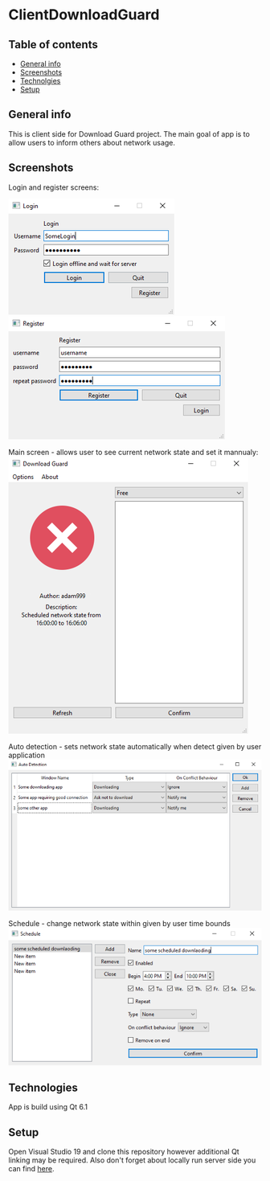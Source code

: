 # ClientDownloadGuard
## Table of contents
* [General info](#general-info)
* [Screenshots](#screeshots)
* [Technolgies](#technolgies)
* [Setup](#setup)
## General info
This is client side for Download Guard project. The main goal of app is to allow users to inform others about network usage.
## Screenshots
Login and register screens:

![alt text](https://github.com/Luminatione/ClientDownloadGuard/blob/master/Screenshots/logiscreen.png "Login screen")
![alt text](https://github.com/Luminatione/ClientDownloadGuard/blob/master/Screenshots/regscreen.png "Register screen")

Main screen - allows user to see current network state and set it mannualy:
![alt text](https://github.com/Luminatione/ClientDownloadGuard/blob/master/Screenshots/mainscreen.png "Main screen")

Auto detection - sets network state automatically when detect given by user application
![alt text](https://github.com/Luminatione/ClientDownloadGuard/blob/master/Screenshots/adscreen.png "Auto Detection screen")

Schedule - change network state within given by user time bounds
![alt text](https://github.com/Luminatione/ClientDownloadGuard/blob/master/Screenshots/schedscreen.png "Schedule screen")

## Technologies
App is build using Qt 6.1
## Setup
Open Visual Studio 19 and clone this repository however additional Qt linking may be required. Also don't forget about locally run server side you can find [here](https://github.com/Luminatione/ServerDownloadGuard).

